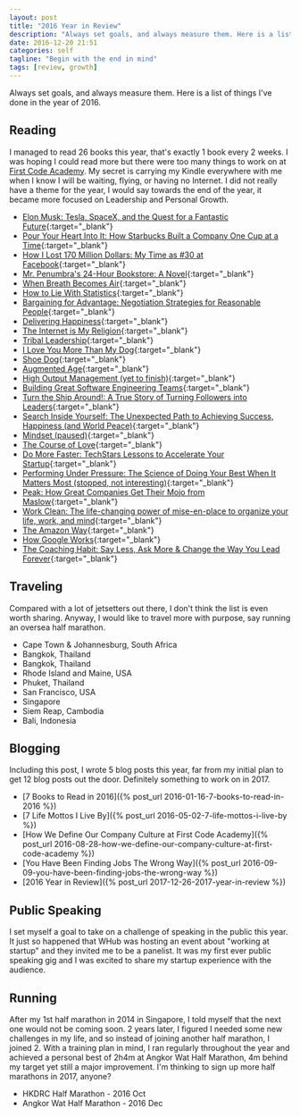 ```yaml
---
layout: post
title: "2016 Year in Review"
description: "Always set goals, and always measure them. Here is a list of things Kevon has done in the year of 2016."
date: 2016-12-20 21:51
categories: self
tagline: "Begin with the end in mind"
tags: [review, growth]
---
```


Always set goals, and always measure them. Here is a list of things I've done in the year of 2016.

## Reading

I managed to read 26 books this year, that's exactly 1 book every 2 weeks. I was hoping I could read more but there were too many things to work on at <a href="http://firstcodeacademy.com" target="_blank">First Code Academy</a>. My secret is carrying my Kindle everywhere with me when I know I will be waiting, flying, or having no Internet. I did not really have a theme for the year, I would say towards the end of the year, it became more focused on Leadership and Personal Growth.

- [Elon Musk: Tesla, SpaceX, and the Quest for a Fantastic Future](https://amzn.to/2W2fpDg){:target="_blank"}
- [Pour Your Heart Into It: How Starbucks Built a Company One Cup at a Time](https://amzn.to/2KbQ07N){:target="_blank"}
- [How I Lost 170 Million Dollars: My Time as #30 at Facebook](https://amzn.to/39ZdlnM){:target="_blank"}
- [Mr. Penumbra's 24-Hour Bookstore: A Novel](https://amzn.to/377GY4v){:target="_blank"}
- [When Breath Becomes Air](https://amzn.to/3gDSLdS){:target="_blank"}
- [How to Lie With Statistics](https://amzn.to/3oKv5Y6){:target="_blank"}
- [Bargaining for Advantage: Negotiation Strategies for Reasonable People](https://amzn.to/2JSTCeY){:target="_blank"}
- [Delivering Happiness](https://amzn.to/3qOMxMW){:target="_blank"}
- [The Internet is My Religion](https://amzn.to/3nlI0jj){:target="_blank"}
- [Tribal Leadership](https://amzn.to/37Xr7VD){:target="_blank"}
- [I Love You More Than My Dog](https://amzn.to/3gDdT3X){:target="_blank"}
- [Shoe Dog](https://amzn.to/37cgqzn){:target="_blank"}
- [Augmented Age](https://amzn.to/3qOMKQe){:target="_blank"}
- [High Output Management (yet to finish)](https://amzn.to/3naWSRf){:target="_blank"}
- [Building Great Software Engineering Teams](https://amzn.to/3753ACG){:target="_blank"}
- [Turn the Ship Around!: A True Story of Turning Followers into Leaders](https://amzn.to/3natZ7E){:target="_blank"}
- [Search Inside Yourself: The Unexpected Path to Achieving Success, Happiness (and World Peace)](https://amzn.to/3qP6tiP){:target="_blank"}
- [Mindset (paused)](https://amzn.to/2W6loXL){:target="_blank"}
- [The Course of Love](https://amzn.to/3a8rXBg){:target="_blank"}
- [Do More Faster: TechStars Lessons to Accelerate Your Startup](https://amzn.to/39Ze3kW){:target="_blank"}
- [Performing Under Pressure: The Science of Doing Your Best When It Matters Most (stopped, not interesting)](https://amzn.to/2Whej77){:target="_blank"}
- [Peak: How Great Companies Get Their Mojo from Maslow](https://amzn.to/2JJYYcz){:target="_blank"}
- [Work Clean: The life-changing power of mise-en-place to organize your life, work, and mind](https://amzn.to/2Lr8qlv){:target="_blank"}
- [The Amazon Way](https://amzn.to/2W3NoLH){:target="_blank"}
- [How Google Works](https://amzn.to/2W1xz8b){:target="_blank"}
- [The Coaching Habit: Say Less, Ask More & Change the Way You Lead Forever](https://amzn.to/3a2hoj9){:target="_blank"}


## Traveling

Compared with a lot of jetsetters out there, I don't think the list is even worth sharing. Anyway, I would like to travel more with purpose, say running an oversea half marathon.

<ul>
	<li>Cape Town & Johannesburg, South Africa</li>
	<li>Bangkok, Thailand</li>
	<li>Bangkok, Thailand</li>
	<li>Rhode Island and Maine, USA</li>
	<li>Phuket, Thailand</li>
	<li>San Francisco, USA</li>
	<li>Singapore</li>
	<li>Siem Reap, Cambodia</li>
	<li>Bali, Indonesia</li>
</ul>

## Blogging

Including this post, I wrote 5 blog posts this year, far from my initial plan to get 12 blog posts out the door. Definitely something to work on in 2017.


- [7 Books to Read in 2016]({% post_url 2016-01-16-7-books-to-read-in-2016 %})
- [7 Life Mottos I Live By]({% post_url 2016-05-02-7-life-mottos-i-live-by %})
- [How We Define Our Company Culture at First Code Academy]({% post_url 2016-08-28-how-we-define-our-company-culture-at-first-code-academy %})
- [You Have Been Finding Jobs The Wrong Way]({% post_url 2016-09-09-you-have-been-finding-jobs-the-wrong-way %})
- [2016 Year in Review]({% post_url 2017-12-26-2017-year-in-review %})


## Public Speaking

I set myself a goal to take on a challenge of speaking in the public this year. It just so happened that WHub was hosting an event about "working at startup" and they invited me to be a panelist. It was my first ever public speaking gig and I was excited to share my startup experience with the audience.

## Running

After my 1st half marathon in 2014 in Singapore, I told myself that the next one would not be coming soon. 2 years later, I figured I needed some new challenges in my life, and so instead of joining another half marathon, I joined 2. With a training plan in mind, I ran regularly throughout the year and achieved a personal best of 2h4m at Angkor Wat Half Marathon, 4m behind my target yet still a major improvement. I'm thinking to sign up more half marathons in 2017, anyone?

<ul>
	<li>HKDRC Half Marathon - 2016 Oct</li>
	<li>Angkor Wat Half Marathon - 2016 Dec</li>
</ul>

